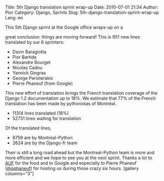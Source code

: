 Title: 5th Django translation sprint wrap-up
Date: 2010-07-01 21:34
Author: Pior
Category: Django, Sprints
Slug: 5th-django-translation-sprint-wrap-up
Lang: en

<!--:en-->This 5th Django sprint at the Google office wraps-up on a
great conclusion: things are moving forward! This is 951 new lines
translated by our 6 sprinters:

-   Davin Baragiotta
-   Pior Bartida
-   Alexandre Bourget
-   Nicolas Cadou
-   Yannick Gingras
-   George Peristerakis
-   Pierre Phaneuf (from Google)

This new effort of translation brings the French translation coverage of
the Django 1.2 documentation up to 18%. We estimate that 77% of the
French translation has been made by pythonistas of Montréal.

-   11314 lines translated (18%)
-   52731 lines waiting for translation

Of the translated lines,

-   8759 are by Montreal-Python
-   2624 are by the Django-fr team

Their is still a long road ahead but the Montreal-Python team is more
and more efficient and we hope to see you at the next sprint. Thanks a
lot to [AUF][] for the food and to Google and especially to Pierre
Phaneuf ([@pphaneuf][]) for hosting us during those crazy six hours.
[gallery columns="3"]

  [AUF]: http://auf.org
  [@pphaneuf]: http://twitter.com/pphaneuf

